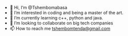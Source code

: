 - 👋 Hi, I’m @Tshembomabasa
- 👀 I’m interested in coding and being a master of the art.
- 🌱 I’m currently learning c++, python and java.
- 💞️ I’m looking to collaborate on big tech companies 
- 📫 How to reach me tshembomtenda@gmail.com

<!---
Tshembomabasa/Tshembomabasa is a ✨ special ✨ repository because its `README.md` (this file) appears on your GitHub profile.
You can click the Preview link to take a look at your changes.
--->
